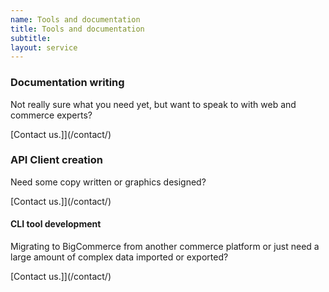 ```yaml
---
name: Tools and documentation
title: Tools and documentation
subtitle:
layout: service
---
```


### Documentation writing

Not really sure what you need yet, but want to speak to with web and commerce experts?

[Contact us.]](/contact/)

### API Client creation

Need some copy written or graphics designed?

[Contact us.]](/contact/)

#### CLI tool development

Migrating to BigCommerce from another commerce platform or just need a large amount of complex data imported or exported?

[](https://commandlinedigital.com/contact/)

[Contact us.]](/contact/)